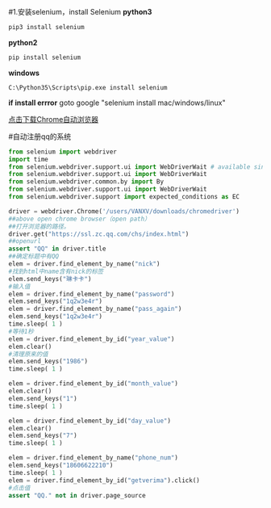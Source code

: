 #1.安装selenium，install Selenium
**python3**
```Python
pip3 install selenium
```

**python2**
```Python
pip install selenium
```
**windows**
```
C:\Python35\Scripts\pip.exe install selenium
```

**if install errror**
goto google "selenium install mac/windows/linux"

[点击下载Chrome自动浏览器](https://chromedriver.storage.googleapis.com/index.html?path=2.27/)


#自动注册qq的系统
```python
from selenium import webdriver
import time
from selenium.webdriver.support.ui import WebDriverWait # available since 2.4.0
from selenium.webdriver.support.ui import WebDriverWait
from selenium.webdriver.common.by import By
from selenium.webdriver.support.ui import WebDriverWait
from selenium.webdriver.support import expected_conditions as EC

driver = webdriver.Chrome('/users/VANXV/downloads/chromedriver')
##above open chrome browser（open path）
##打开浏览器的路径。
driver.get("https://ssl.zc.qq.com/chs/index.html")
##openurl
assert "QQ" in driver.title
##确定标题中有QQ
elem = driver.find_element_by_name("nick")
#找到html中name含有nick的标签
elem.send_keys("琳卡卡")
#输入值
elem = driver.find_element_by_name("password")
elem.send_keys("1q2w3e4r")
elem = driver.find_element_by_name("pass_again")
elem.send_keys("1q2w3e4r")
time.sleep( 1 )
#等待1秒
elem = driver.find_element_by_id("year_value")
elem.clear()
#清理原来的值
elem.send_keys("1986")
time.sleep( 1 )

elem = driver.find_element_by_id("month_value")
elem.clear()
elem.send_keys("1")
time.sleep( 1 )

elem = driver.find_element_by_id("day_value")
elem.clear()
elem.send_keys("7")
time.sleep( 1 )

elem = driver.find_element_by_name("phone_num")
elem.send_keys("18606622210")
time.sleep( 1 )
elem = driver.find_element_by_id("getverima").click()
#点击值
assert "QQ." not in driver.page_source

```

